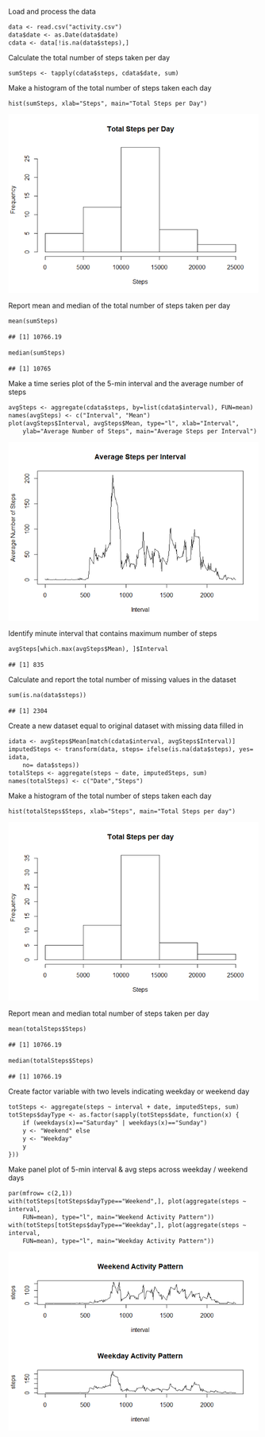 Load and process the data

    data <- read.csv("activity.csv")
    data$date <- as.Date(data$date)
    cdata <- data[!is.na(data$steps),]

Calculate the total number of steps taken per day

    sumSteps <- tapply(cdata$steps, cdata$date, sum)

Make a histogram of the total number of steps taken each day

    hist(sumSteps, xlab="Steps", main="Total Steps per Day")

![](PA1_template_files/figure-markdown_strict/unnamed-chunk-3-1.png)

Report mean and median of the total number of steps taken per day

    mean(sumSteps)

    ## [1] 10766.19

    median(sumSteps)

    ## [1] 10765

Make a time series plot of the 5-min interval and the average number of
steps

    avgSteps <- aggregate(cdata$steps, by=list(cdata$interval), FUN=mean)
    names(avgSteps) <- c("Interval", "Mean")
    plot(avgSteps$Interval, avgSteps$Mean, type="l", xlab="Interval", 
        ylab="Average Number of Steps", main="Average Steps per Interval")

![](PA1_template_files/figure-markdown_strict/unnamed-chunk-5-1.png)

Identify minute interval that contains maximum number of steps

    avgSteps[which.max(avgSteps$Mean), ]$Interval

    ## [1] 835

Calculate and report the total number of missing values in the dataset

    sum(is.na(data$steps))

    ## [1] 2304

Create a new dataset equal to original dataset with missing data filled
in

    idata <- avgSteps$Mean[match(cdata$interval, avgSteps$Interval)]
    imputedSteps <- transform(data, steps= ifelse(is.na(data$steps), yes= idata,
        no= data$steps))
    totalSteps <- aggregate(steps ~ date, imputedSteps, sum)
    names(totalSteps) <- c("Date","Steps")

Make a histogram of the total number of steps taken each day

    hist(totalSteps$Steps, xlab="Steps", main="Total Steps per day")

![](PA1_template_files/figure-markdown_strict/unnamed-chunk-9-1.png)

Report mean and median total number of steps taken per day

    mean(totalSteps$Steps)

    ## [1] 10766.19

    median(totalSteps$Steps)

    ## [1] 10766.19

Create factor variable with two levels indicating weekday or weekend day

    totSteps <- aggregate(steps ~ interval + date, imputedSteps, sum)
    totSteps$dayType <- as.factor(sapply(totSteps$date, function(x) {
        if (weekdays(x)=="Saturday" | weekdays(x)=="Sunday")
        y <- "Weekend" else
        y <- "Weekday"
        y
    }))

Make panel plot of 5-min interval & avg steps across weekday / weekend
days

    par(mfrow= c(2,1))
    with(totSteps[totSteps$dayType=="Weekend",], plot(aggregate(steps ~ interval,
        FUN=mean), type="l", main="Weekend Activity Pattern"))
    with(totSteps[totSteps$dayType=="Weekday",], plot(aggregate(steps ~ interval,
        FUN=mean), type="l", main="Weekday Activity Pattern"))

![](PA1_template_files/figure-markdown_strict/unnamed-chunk-12-1.png)

